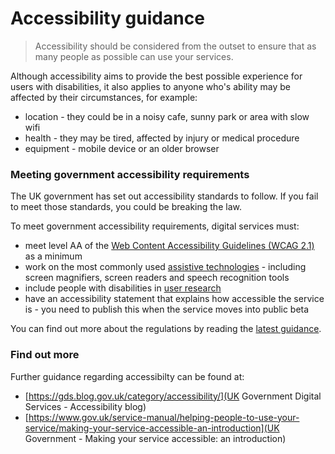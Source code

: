 # Accessibility guidance

> Accessibility should be considered from the outset to ensure that as many people as possible can use your services. 

Although accessibility aims to provide the best possible experience for users with disabilities, it also applies to anyone who's ability may be affected by their circumstances, for example:

+ location - they could be in a noisy cafe, sunny park or area with slow wifi
+ health - they may be tired, affected by injury or medical procedure
+ equipment - mobile device or an older browser

### Meeting government accessibility requirements
 
The UK government has set out accessibility standards to follow. If you fail to meet those standards, you could be breaking the law.

To meet government accessibility requirements, digital services must:

+ meet level AA of the [Web Content Accessibility Guidelines (WCAG 2.1)](https://www.gov.uk/service-manual/helping-people-to-use-your-service/understanding-wcag) as a minimum
+ work on the most commonly used [assistive technologies](https://www.gov.uk/service-manual/technology/testing-with-assistive-technologies) - including screen magnifiers, screen readers and speech recognition tools
+ include people with disabilities in [user research](https://www.gov.uk/service-manual/user-research)
+ have an accessibility statement that explains how accessible the service is - you need to publish this when the service moves into public beta

You can find out more about the regulations by reading the [latest guidance](https://www.gov.uk/guidance/accessibility-requirements-for-public-sector-websites-and-apps).

### Find out more
Further guidance regarding accessibilty can be found at:
+ [https://gds.blog.gov.uk/category/accessibility/](UK Government Digital Services - Accessibility blog)
+ [https://www.gov.uk/service-manual/helping-people-to-use-your-service/making-your-service-accessible-an-introduction](UK Government - Making your service accessible: an introduction)
